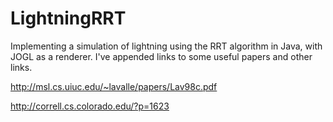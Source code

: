 LightningRRT
============

Implementing a simulation of lightning using the RRT algorithm in Java, with JOGL as a renderer. I've appended
links to some useful papers and other links.

http://msl.cs.uiuc.edu/~lavalle/papers/Lav98c.pdf

http://correll.cs.colorado.edu/?p=1623
